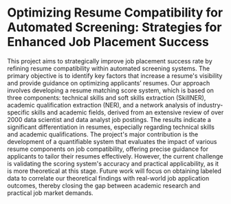 # Optimizing Resume Compatibility for Automated Screening: Strategies for Enhanced Job Placement Success

This project aims to strategically improve job placement success rate by refining resume compatibility within automated screening systems. The primary objective is to identify key factors that increase a resume's visibility and provide guidance on optimizing applicants’ resumes. Our approach involves developing a resume matching score system, which is based on three components: technical skills and soft skills extraction (SkillNER), academic qualification extraction (NER), and a network analysis of industry-specific skills and academic fields, derived from an extensive review of over 2000 data scientist and data analyst job postings. The results indicate a significant differentiation in resumes, especially regarding technical skills and academic qualifications. The project's major contribution is the development of a quantifiable system that evaluates the impact of various resume components on job compatibility, offering precise guidance for applicants to tailor their resumes effectively. However, the current challenge is validating the scoring system's accuracy and practical applicability, as it is more theoretical at this stage. Future work will focus on obtaining labeled data to correlate our theoretical findings with real-world job application outcomes, thereby closing the gap between academic research and practical job market demands.
